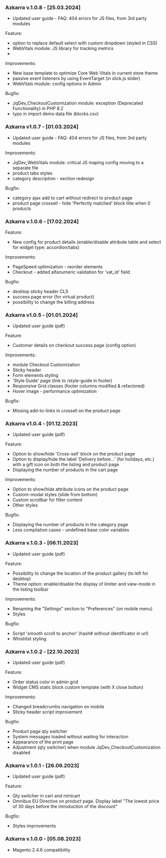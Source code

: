 ### Azkarra v.1.0.8 - [25.03.2024]
- Updated user guide - FAQ: 404 errors for JS files, from 3rd party modules

Feature:
- option to replace default select with custom dropdown (styled in CSS)
- WebVitals module: JS library for tracking metrics
- 
Improvements:
- New base template to optimize Core Web Vitals in current store theme
- passive event listeners by using EventTarget (in slick.js slider)
- WebVitals module: config options in Admin
  
Bugfix:
- JqDev_CheckoutCustomization module: exception (Deprecated Functionality) in PHP 8.2
- typo in import demo data file (blocks.csv)

### Azkarra v1.0.7 - [01.03.2024]
- Updated user guide - FAQ: 404 errors for JS files, from 3rd party modules

Improvements:
- JqDev_WebVitals module: critical JS maping config moving to a separate file
- product tabs styles
- category description - section redesign

Bugfix:
- category ajax add to cart without redirect to product page 
- product page crossell - hide 'Perfectly matched' block title when 0 products

### Azkarra v.1.0.6 - [17.02.2024]
Feature: 
- New config for product details (enable/disable attribute table and select for widget type: accordion/tabs)

Improvements:
- PageSpeed optimization - reorder <head> elements
- Checkout - added alfanumeric validation for 'vat_id' field

Bugfix:
- desktop sticky header CLS
- success page error (for virtual product)
- possibility to change the billing address

### Azkarra v1.0.5 - [01.01.2024]
- Updated user guide (pdf)

Feature: 
- Customer details on checkout success page (config option)

Improvements:
- module Checkout Customization
- Sticky header
- Form elements styling
- 'Style Guide' page (link to /style-guide in footer)
- Responsive Grid classes (footer columns modified & refactored)
- Hover image - performance optimization

Bugfix:
- Missing add-to-links in crossell on the product page

### Azkarra v1.0.4 - [01.12.2023]
- Updated user guide (pdf)

Feature: 
- Option to show/hide 'Cross-sell' block on the product page
- Option to display/hide the label 'Delivery before...' (for holidays, etc.) with a gift icon on both the listing and product page
- Displaying the number of products in the cart page

Improvements:
- Option to show/hide attribute icons on the product page
- Custom-modal styles (slide from bottom)
- Custom scrollbar for filter content 
- Other styles

Bugfix:
- Displaying the number of products in the category page
- Less compilation cases - undefined base color variables

### Azkarra v.1.0.3 - [06.11.2023]
- Updated user guide (pdf)

Feature:
- Possibility to change the location of the product gallery (to left for desktop)
- Theme option: enable/disable the display of limiter and view-mode in the listing toolbar

Improvements:
- Renaming the "Settings" section to "Preferences" (on mobile menu)
- Styles
  
Bugfix:
- Script 'smooth scroll to anchor' (hash# without identificator in url)
- Whishlist styling

### Azkarra v.1.0.2 - [22.10.2023]
- Updated user guide (pdf)

Feature:
- Order status color in admin grid
- Widget CMS static block custom template (with X close button)

Improvements:
- Changed breadcrumbs navigation on mobile
- Sticky header script improvement
  
Bugfix:
- Product page qty switcher
- System messages loaded without waiting for interaction
- Appearance of the print page
- Adjustment (qty switcher) when module JqDev_CheckoutCustomization disabled
  
### Azkarra v.1.0.1 - [26.09.2023]
- Updated user guide (pdf)

Feature:
- Qty switcher in cart and minicart
- Omnibus EU Directive on product page. Display label "The lowest price of 30 days before the introduction of the discount"

Bugfix:
- Styles improvements

### Azkarra v.1.0.0 - [05.08.2023]
- Magento 2.4.6 compatibility
